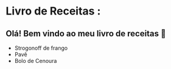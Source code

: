 # Livro de Receitas :



## Olá! Bem vindo ao meu livro de receitas :wave:

- Strogonoff de frango
- Pavê
- Bolo de Cenoura



